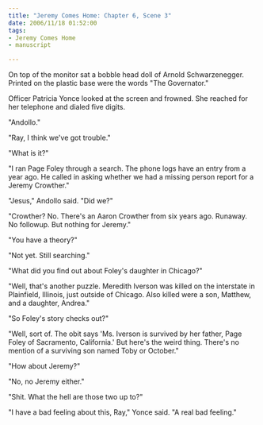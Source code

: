 ```yaml
--- 
title: "Jeremy Comes Home: Chapter 6, Scene 3"
date: 2006/11/18 01:52:00
tags: 
- Jeremy Comes Home
- manuscript

---
```


On top of the monitor sat a bobble head doll of Arnold Schwarzenegger.  Printed on the plastic base were the words "The Governator."

Officer Patricia Yonce looked at the screen and frowned.  She reached for her telephone and dialed five digits.

"Andollo."

"Ray, I think we've got trouble."

"What is it?"

"I ran Page Foley through a search.  The phone logs have an entry from a year ago.  He called in asking whether we had a missing person report for a Jeremy Crowther."

"Jesus," Andollo said.  "Did we?"

"Crowther?  No.  There's an Aaron Crowther from six years ago.  Runaway.  No followup.  But nothing for Jeremy."

"You have a theory?"

"Not yet.  Still searching."

"What did you find out about Foley's daughter in Chicago?"

"Well, that's another puzzle.  Meredith Iverson was killed on the interstate in Plainfield, Illinois, just outside of Chicago.  Also killed were a son, Matthew, and a daughter, Andrea."

"So Foley's story checks out?"

"Well, sort of.  The obit says 'Ms. Iverson is survived by her father, Page Foley of Sacramento, California.'  But here's the weird thing.  There's no mention of a surviving son named Toby or October."

"How about Jeremy?"

"No, no Jeremy either."

"Shit.  What the hell are those two up to?"

"I have a bad feeling about this, Ray," Yonce said.  "A real bad feeling."
